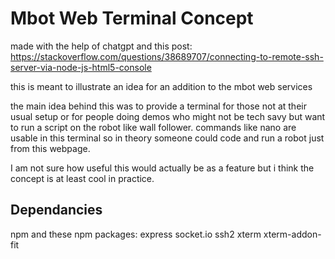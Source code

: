 # Mbot Web Terminal Concept
made with the help of chatgpt and this post:
https://stackoverflow.com/questions/38689707/connecting-to-remote-ssh-server-via-node-js-html5-console

this is meant to illustrate an idea for an addition to the mbot web services 

the main idea behind this was to provide a terminal for those not at their usual setup or for people doing demos who might not be tech savy but want to run a script on the robot like wall follower. commands like nano are usable in this terminal so in theory someone could code and run a robot just from this webpage. 

I am not sure how useful this would actually be as a feature but i think the concept is at least cool in practice.

## Dependancies 
npm and these npm packages: express socket.io ssh2 xterm xterm-addon-fit
